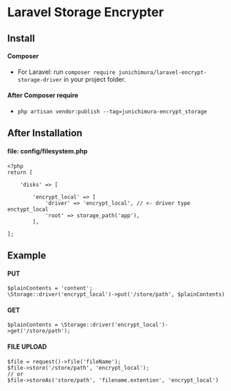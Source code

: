 # Laravel Storage Encrypter

## Install

#### Composer
* For Laravel: run `composer require junichimura/laravel-encrypt-storage-driver` in your project folder.

#### After Composer require
* `php artisan vendor:publish --tag=junichimura-encrypt_storage`


## After Installation

#### file: config/filesystem.php
```
<?php
return [

    'disks' => [

        'encrypt_local' => [
            'driver' => 'encrypt_local', // <- driver type enctypt_local
            'root' => storage_path('app'),
        ],
        
];
```

## Example

#### PUT

```
$plainContents = 'content';
\Storage::driver('encrypt_local')->put('/store/path', $plainContents)
```

#### GET

```
$plainContents = \Storage::driver('encrypt_local')->get('/store/path');
```

#### FILE UPLOAD

```
$file = request()->file('fileName');
$file->store('/store/path', 'encrypt_local');
// or
$file->storeAs('store/path', 'filename.extention', 'encrypt_local')
```